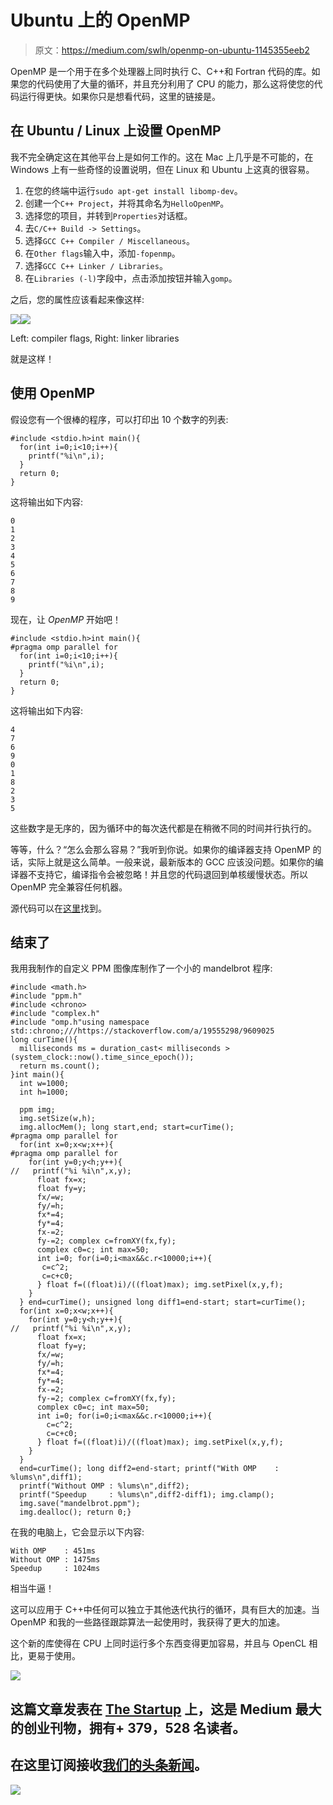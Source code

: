 # Ubuntu 上的 OpenMP

> 原文：<https://medium.com/swlh/openmp-on-ubuntu-1145355eeb2>

OpenMP 是一个用于在多个处理器上同时执行 C、C++和 Fortran 代码的库。如果您的代码使用了大量的循环，并且充分利用了 CPU 的能力，那么这将使您的代码运行得更快。如果你只是想看代码，这里的链接是。

## 在 Ubuntu / Linux 上设置 OpenMP

我不完全确定这在其他平台上是如何工作的。这在 Mac 上几乎是不可能的，在 Windows 上有一些奇怪的设置说明，但在 Linux 和 Ubuntu 上这真的很容易。

1.  在您的终端中运行`sudo apt-get install libomp-dev`。
2.  创建一个`C++ Project`，并将其命名为`HelloOpenMP`。
3.  选择您的项目，并转到`Properties`对话框。
4.  去`C/C++ Build -> Settings`。
5.  选择`GCC C++ Compiler / Miscellaneous`。
6.  在`Other flags`输入中，添加`-fopenmp`。
7.  选择`GCC C++ Linker / Libraries`。
8.  在`Libraries (-l)`字段中，点击添加按钮并输入`gomp`。

之后，您的属性应该看起来像这样:

![](img/43690f345a34de2f9ac5292699484dc5.png)![](img/77b2379e142129e469fe53f1cf8190c5.png)

Left: compiler flags, Right: linker libraries

就是这样！

## 使用 OpenMP

假设您有一个很棒的程序，可以打印出 10 个数字的列表:

```
#include <stdio.h>int main(){
  for(int i=0;i<10;i++){
    printf("%i\n",i);
  }
  return 0;
}
```

这将输出如下内容:

```
0
1
2
3
4
5
6
7
8
9
```

现在，让 *OpenMP* 开始吧！

```
#include <stdio.h>int main(){
#pragma omp parallel for
  for(int i=0;i<10;i++){
    printf("%i\n",i);
  }
  return 0;
}
```

这将输出如下内容:

```
4
7
6
9
0
1
8
2
3
5
```

这些数字是无序的，因为循环中的每次迭代都是在稍微不同的时间并行执行的。

等等，什么？“怎么会那么容易？”我听到你说。如果你的编译器支持 OpenMP 的话，实际上就是这么简单。一般来说，最新版本的 GCC 应该没问题。如果你的编译器不支持它，编译指令会被忽略！并且您的代码退回到单核缓慢状态。所以 OpenMP 完全兼容任何机器。

源代码可以在[这里](https://github.com/mackycheese/Ubuntu-C-CPP-Projects/tree/master/HelloOpenMP)找到。

## 结束了

我用我制作的自定义 PPM 图像库制作了一个小的 mandelbrot 程序:

```
#include <math.h>
#include "ppm.h"
#include <chrono>
#include "complex.h"
#include "omp.h"using namespace std::chrono;///https://stackoverflow.com/a/19555298/9609025
long curTime(){
  milliseconds ms = duration_cast< milliseconds >(system_clock::now().time_since_epoch());
  return ms.count();
}int main(){
  int w=1000;
  int h=1000;

  ppm img;
  img.setSize(w,h);
  img.allocMem(); long start,end; start=curTime();
#pragma omp parallel for
  for(int x=0;x<w;x++){
#pragma omp parallel for
    for(int y=0;y<h;y++){
//   printf("%i %i\n",x,y);
      float fx=x;
      float fy=y;
      fx/=w;
      fy/=h;
      fx*=4;
      fy*=4;
      fx-=2;
      fy-=2; complex c=fromXY(fx,fy);
      complex c0=c; int max=50;
      int i=0; for(i=0;i<max&&c.r<10000;i++){
       c=c^2;
       c=c+c0;
      } float f=((float)i)/((float)max); img.setPixel(x,y,f);
    }
  } end=curTime(); unsigned long diff1=end-start; start=curTime();
  for(int x=0;x<w;x++){
    for(int y=0;y<h;y++){
//   printf("%i %i\n",x,y);
      float fx=x;
      float fy=y;
      fx/=w;
      fy/=h;
      fx*=4;
      fy*=4;
      fx-=2;
      fy-=2; complex c=fromXY(fx,fy);
      complex c0=c; int max=50;
      int i=0; for(i=0;i<max&&c.r<10000;i++){
        c=c^2;
        c=c+c0;
      } float f=((float)i)/((float)max); img.setPixel(x,y,f);
    }
  }
  end=curTime(); long diff2=end-start; printf("With OMP    : %lums\n",diff1);
  printf("Without OMP : %lums\n",diff2);
  printf("Speedup     : %lums\n",diff2-diff1); img.clamp();
  img.save("mandelbrot.ppm");
  img.dealloc(); return 0;}
```

在我的电脑上，它会显示以下内容:

```
With OMP    : 451ms
Without OMP : 1475ms
Speedup     : 1024ms
```

相当牛逼！

这可以应用于 C++中任何可以独立于其他迭代执行的循环，具有巨大的加速。当 OpenMP 和我的一些路径跟踪算法一起使用时，我获得了更大的加速。

这个新的库使得在 CPU 上同时运行多个东西变得更加容易，并且与 OpenCL 相比，更易于使用。

[![](img/308a8d84fb9b2fab43d66c117fcc4bb4.png)](https://medium.com/swlh)

## 这篇文章发表在 [The Startup](https://medium.com/swlh) 上，这是 Medium 最大的创业刊物，拥有+ 379，528 名读者。

## 在这里订阅接收[我们的头条新闻](http://growthsupply.com/the-startup-newsletter/)。

[![](img/b0164736ea17a63403e660de5dedf91a.png)](https://medium.com/swlh)